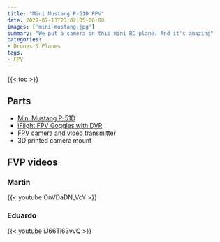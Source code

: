 ```yaml
---
title: "Mini Mustang P-51D FPV"
date: 2022-07-13T23:02:05-06:00
images: ['mini-mustang.jpg']
summary: "We put a camera on this mini RC plane. And it's amazing"
categories:
- Drones & Planes
tags:
- FPV
---
```


{{< toc >}}

## Parts

- [Mini Mustang P-51D](https://amzn.to/3RLqUuw)
- [iFlight FPV Goggles with DVR](https://amzn.to/3obtMmT)
- [FPV camera and video transmitter](https://amzn.to/3INuy2V)
- 3D printed camera mount

## FVP videos

### Martin

{{< youtube OnVDaDN_VcY >}}

### Eduardo

{{< youtube iJ66Ti63vvQ >}}

